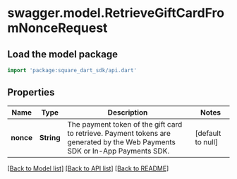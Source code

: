 # swagger.model.RetrieveGiftCardFromNonceRequest

## Load the model package
```dart
import 'package:square_dart_sdk/api.dart'
```

## Properties
Name | Type | Description | Notes
------------ | ------------- | ------------- | -------------
**nonce** | **String** | The payment token of the gift card to retrieve. Payment tokens are generated by the  Web Payments SDK or In-App Payments SDK. | [default to null]

[[Back to Model list]](../README.md#documentation-for-models) [[Back to API list]](../README.md#documentation-for-api-endpoints) [[Back to README]](../README.md)

